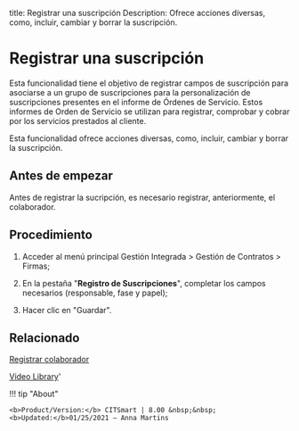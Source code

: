 title: Registrar una suscripción
Description: Ofrece acciones diversas, como, incluir, cambiar y borrar la suscripción.
# Registrar una suscripción

Esta funcionalidad tiene el objetivo de registrar campos de suscripción para
asociarse a un grupo de suscripciones para la personalización de suscripciones
presentes en el informe de Órdenes de Servicio. Estos informes de Orden de
Servicio se utilizan para registrar, comprobar y cobrar por los servicios
prestados al cliente.

Esta funcionalidad ofrece acciones diversas, como, incluir, cambiar y borrar la
suscripción.

Antes de empezar
--------------

Antes de registrar la sucripción, es necesario registrar, anteriormente, el
colaborador.

Procedimiento
------------

1.  Acceder al menú principal Gestión Integrada \> Gestión de Contratos \>
    Firmas;

2.  En la pestaña "**Registro de Suscripciones**", completar los campos
    necesarios (responsable, fase y papel);

3.  Hacer clic en "Guardar".


Relacionado
-----------

[Registrar colaborador](/es-es/citsmart-platform-8/initial-settings/access-settings/user/register-employee.html)

<i class='fa fa-youtube-play  fa-2x' style='color:#97ce17;vertical-align: middle;'> </i> [Video Library](https://www.youtube.com/playlist?list=PLB5qK2uzf2ROTLt6Tt7uegzqwpXHX5nA2)'


!!! tip "About"

    <b>Product/Version:</b> CITSmart | 8.00 &nbsp;&nbsp;
    <b>Updated:</b>01/25/2021 – Anna Martins
